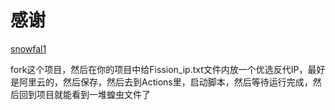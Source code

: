 # 感谢
[snowfal1](https://github.com/snowfal1/CloudflareCDNFission)

fork这个项目，然后在你的项目中给Fission_ip.txt文件内放一个优选反代IP，最好是阿里云的，然后保存，然后去到Actions里，启动脚本，然后等待运行完成，然后回到项目就能看到一堆蝗虫文件了
